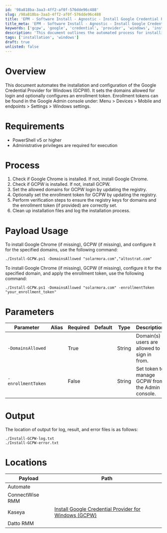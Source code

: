 ```yaml
---
id: '98a818ba-3aa3-4ff2-af0f-576dde96c488'
slug: /98a818ba-3aa3-4ff2-af0f-576dde96c488
title: 'EPM - Software Install - Agnostic - Install Google Credential Provider for Windows (GCPW)'
title_meta: 'EPM - Software Install - Agnostic - Install Google Credential Provider for Windows (GCPW)'
keywords: ['gcpw', 'google', 'credential', 'provider', 'windows', 'installation', 'configuration', 'enrollment', 'token']
description: 'This document outlines the automated process for installing and configuring the Google Credential Provider for Windows (GCPW). It details the requirements, process steps, and parameters for setting allowed domains and enrollment tokens, ensuring a smooth setup for users.'
tags: ['installation', 'windows']
draft: true
unlisted: false
---
```


# Overview
This document automates the installation and configuration of the Google Credential Provider for Windows (GCPW). It sets the domains allowed for login and optionally configures an enrollment token. Enrollment tokens can be found in the Google Admin console under: Menu > Devices > Mobile and endpoints > Settings > Windows settings.

# Requirements
- PowerShell v5 or higher
- Administrative privileges are required for execution

# Process
1. Check if Google Chrome is installed. If not, install Google Chrome.
2. Check if GCPW is installed. If not, install GCPW.
3. Set the allowed domains for GCPW login by updating the registry.
4. Optionally set the enrollment token for GCPW by updating the registry.
5. Perform verification steps to ensure the registry keys for domains and the enrollment token (if provided) are correctly set.
6. Clean up installation files and log the installation process.

# Payload Usage
To install Google Chrome (if missing), GCPW (if missing), and configure it for the specified domains, use the following command:

```
./Install-GCPW.ps1 -DomainsAllowed "solarmora.com","altostrat.com"
```

To install Google Chrome (if missing), GCPW (if missing), configure it for the specified domain, and apply the enrollment token, use the following command:

```
./Install-GCPW.ps1 -DomainsAllowed "solarmora.com" -enrollmentToken "your_enrollment_token"
```

# Parameters

| Parameter          | Alias | Required | Default | Type   | Description                                         |
|--------------------|-------|----------|---------|--------|-----------------------------------------------------|
| `-DomainsAllowed`   |       | True     |         | String | Domain(s) users are allowed to sign in from.       |
| `-enrollmentToken`  |       | False    |         | String | Set token to manage GCPW from the Admin console.   |

# Output
The location of output for log, result, and error files is as follows:

```
./Install-GCPW-log.txt
./Install-GCPW-error.txt
```

# Locations

| Payload                                       | Path                                           |
|-----------------------------------------------|------------------------------------------------|
| Automate                                      |                                                |
| ConnectWise RMM                               |                                                |
| Kaseya                                        | [Install Google Credential Provider for Windows (GCPW)](/docs/2e080c81-a143-4fcb-939a-57ada1fae059) |
| Datto RMM                                     |                                                |


